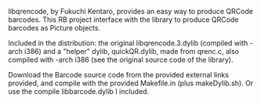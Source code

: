 libqrencode, by Fukuchi Kentaro, provides an easy way to produce QRCode barcodes. This RB project interface with the library to produce QRCode barcodes as Picture objects.

Included in the distribution: the original libqrencode.3.dylib (compiled with -arch i386) and a "helper" dylib, quickQR.dylib, made from qrenc.c, also compiled with -arch i386 (see the original source code of the library).

Download the Barcode source code from the provided external links provided, and compile with the provided Makefile.in (plus makeDylib.sh). Or use the compile libbarcode.dylib I included.